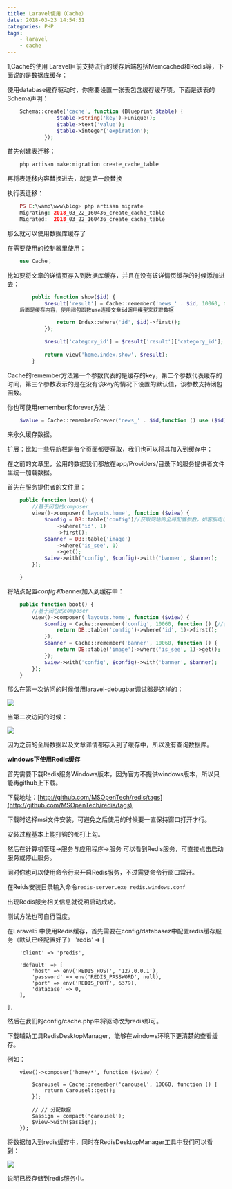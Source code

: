 ```yaml
---
title: Laravel使用（Cache）
date: 2018-03-23 14:54:51
categories: PHP
tags:
	- laravel
	- cache
---
```

1,Cache的使用
Laravel目前支持流行的缓存后端包括Memcached和Redis等，下面说的是数据库缓存：
<!--more-->
使用database缓存驱动时，你需要设置一张表包含缓存缓存项。下面是该表的Schema声明：
```php
    Schema::create('cache', function (Blueprint $table) {
    			$table->string('key')->unique();
    			$table->text('value');
    			$table->integer('expiration');
    		});
```
首先创建表迁移：
```php
    php artisan make:migration create_cache_table
```
再将表迁移内容替换进去，就是第一段替换

执行表迁移：
```php
    PS E:\wamp\www\blog> php artisan migrate
    Migrating: 2018_03_22_160436_create_cache_table
    Migrated:  2018_03_22_160436_create_cache_table
```
那么就可以使用数据库缓存了

在需要使用的控制器里使用：
```php
    use Cache；
```
比如要将文章的详情页存入到数据库缓存，并且在没有该详情页缓存的时候添加进去：
```php
    	public function show($id) {
    		$result['result'] = Cache::remember('news_' . $id, 10060, function () use ($id) {//news_$id用于区分不同的文章详情，10060表示缓存时间，单位分，
    后面是缓存内容，使用闭包函数use连接文章id调用模型来获取数据

    			return Index::where('id', $id)->first();
    		});
    
    		$result['category_id'] = $result['result']['category_id'];
    
    		return view('home.index.show', $result);
    	}
```
Cache的remember方法第一个参数代表的是缓存的key，第二个参数代表缓存的时间，第三个参数表示的是在没有该key的情况下设置的默认值，该参数支持闭包函数。

你也可使用remember和forever方法：
```php
    $value = Cache::rememberForever('news_' . $id,function () use ($id) { return Index::where('id', $id)->first();});
```
来永久缓存数据。

扩展：比如一些导航栏是每个页面都要获取，我们也可以将其加入到缓存中：

在之前的文章里，公用的数据我们都放在app/Providers/目录下的服务提供者文件里统一加载数据。

首先在服务提供者的文件里：
```php
	public function boot() {
		//基于闭包的composer
		view()->composer('layouts.home', function ($view) {
			$config = DB::table('config')//获取网站的全局配置参数，如客服电话，公司地址等。。
				->where('id', 1)
				->first();
			$banner = DB::table('image')
				->where('is_see', 1)
				->get();
			$view->with('config', $config)->with('banner', $banner);
		});

	}
```
将站点配置$config和$banner加入到缓存中：
```php
	public function boot() {
		//基于闭包的composer
		view()->composer('layouts.home', function ($view) {
			$config = Cache::remember('config', 10060, function () {//获取key=config的数据，如果没有则使用闭包函数从数据库获取并存入缓存
				return DB::table('config')->where('id', 1)->first();
			});
			$banner = Cache::remember('banner', 10060, function () {
				return DB::table('image')->where('is_see', 1)->get();
			});
			$view->with('config', $config)->with('banner', $banner);
		});
	}
```
那么在第一次访问的时候借用laravel-debugbar调试器是这样的：

![](https://i.imgur.com/UGjLq7y.png)

当第二次访问的时候：

![](https://i.imgur.com/1nivQRB.png)

因为之前的全局数据以及文章详情都存入到了缓存中，所以没有查询数据库。

**windows下使用Redis缓存**

首先需要下载Redis服务Windows版本，因为官方不提供windows版本，所以只能再github上下载。

下载地址：[http://github.com/MSOpenTech/redis/tags](http://github.com/MSOpenTech/redis/tags)

下载时选择msi文件安装，可避免之后使用的时候要一直保持窗口打开才行。

安装过程基本上能打钩的都打上勾。

然后在计算机管理→服务与应用程序→服务  可以看到Redis服务，可直接点击启动服务或停止服务。

同时你也可以使用命令行来开启Redis服务，不过需要命令行窗口常开。

在Reids安装目录输入命令`redis-server.exe redis.windows.conf`

出现Redis服务相关信息就说明启动成功。

测试方法也可自行百度。

在Laravel5 中使用Redis缓存，首先需要在config/databasez中配置redis缓存服务（默认已经配置好了）
	'redis' => [

		'client' => 'predis',

		'default' => [
			'host' => env('REDIS_HOST', '127.0.0.1'),
			'password' => env('REDIS_PASSWORD', null),
			'port' => env('REDIS_PORT', 6379),
			'database' => 0,
		],

	],

然后在我们的config/cache.php中将驱动改为redis即可。

下载辅助工具RedisDesktopManager，能够在windows环境下更清楚的查看缓存。

例如：

		view()->composer('home/*', function ($view) {

			$carousel = Cache::remember('carousel', 10060, function () {
				return Carousel::get();
			});

			// // 分配数据
			$assign = compact('carousel');
			$view->with($assign);
		});

将数据加入到redis缓存中，同时在RedisDesktopManager工具中我们可以看到：

![](https://i.imgur.com/YsvEhKV.png)

说明已经存储到redis服务中。
